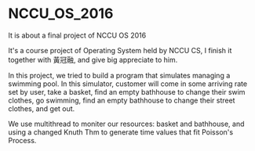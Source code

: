 # NCCU_OS_2016
It is about a final project of NCCU OS 2016

It's a course project of Operating System held by NCCU CS,
I finish it together with 黃冠融, and give big appreciate to him.

In this project, we tried to build a program that simulates managing a swimming pool.
In this simulator, customer will come in some arriving rate set by user,
take a basket, find an empty bathhouse to change their swim clothes, go swimming, 
find an empty bathhouse to change their street clothes, and get out.

We use multithread to moniter our resources: basket and bathhouse,
and using a changed Knuth Thm to generate time values that fit Poisson's Process.
